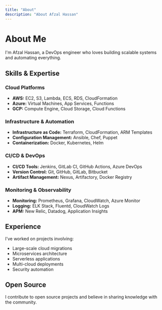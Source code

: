 ```yaml
---
title: "About"
description: "About Afzal Hassan"
---
```


# About Me

I'm Afzal Hassan, a DevOps engineer who loves building scalable systems and automating everything.

## Skills & Expertise

### Cloud Platforms
- **AWS:** EC2, S3, Lambda, ECS, RDS, CloudFormation
- **Azure:** Virtual Machines, App Services, Functions
- **GCP:** Compute Engine, Cloud Storage, Cloud Functions

### Infrastructure & Automation
- **Infrastructure as Code:** Terraform, CloudFormation, ARM Templates
- **Configuration Management:** Ansible, Chef, Puppet
- **Containerization:** Docker, Kubernetes, Helm

### CI/CD & DevOps
- **CI/CD Tools:** Jenkins, GitLab CI, GitHub Actions, Azure DevOps
- **Version Control:** Git, GitHub, GitLab, Bitbucket
- **Artifact Management:** Nexus, Artifactory, Docker Registry

### Monitoring & Observability
- **Monitoring:** Prometheus, Grafana, CloudWatch, Azure Monitor
- **Logging:** ELK Stack, Fluentd, CloudWatch Logs
- **APM:** New Relic, Datadog, Application Insights

## Experience

I've worked on projects involving:
- Large-scale cloud migrations
- Microservices architecture
- Serverless applications
- Multi-cloud deployments
- Security automation

## Open Source

I contribute to open source projects and believe in sharing knowledge with the community.